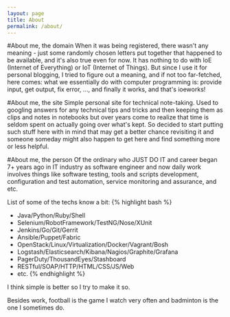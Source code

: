```yaml
---
layout: page
title: About
permalink: /about/
---
```


#About me, the domain
When it was being registered, there wasn't any meaning - just some randomly chosen letters put together that happened to be available, and it's also true even for now. It has nothing to do with IoE (Internet of Everything) or IoT (Internet of Things). But since I use it for personal blogging, I tried to figure out a meaning, and if not too far-fetched, here comes: what we essentially do with computer programming is: provide input, get output, fix error, ..., and finally it works, and that's ioeworks!

#About me, the site
Simple personal site for technical note-taking. Used to googling answers for any technical tips and tricks and then keeping them as clips and notes in notebooks but over years come to realize that time is seldom spent on actually going over what's kept. So decided to start putting such stuff here with in mind that may get a better chance revisiting it and someone someday might also happen to get here and find something more or less helpful.

#About me, the person
Of the ordinary who JUST DO IT and career began 7+ years ago in IT industry as software engineer and now daily work involves things like software testing, tools and scripts development, configuration and test automation, service monitoring and assurance, and etc.

List of some of the techs know a bit:
{% highlight bash %}
- Java/Python/Ruby/Shell
- Selenium/RobotFramework/TestNG/Nose/XUnit
- Jenkins/Go/Git/Gerrit
- Ansible/Puppet/Fabric
- OpenStack/Linux/Virtualization/Docker/Vagrant/Bosh
- Logstash/Elasticsearch/Kibana/Nagios/Graphite/Grafana
- PagerDuty/ThousandEyes/Stashboard
- RESTful/SOAP/HTTP/HTML/CSS/JS/Web
- etc.
{% endhighlight %}

I think simple is better so I try to make it so.

Besides work, football is the game I watch very often and badminton is the one I sometimes do.
